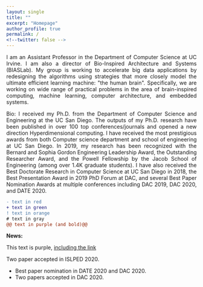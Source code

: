 ```yaml
---
layout: single
title: ""
excerpt: "Homepage"
author_profile: true
permalink: /
<!--twitter: false -->
---
```

<p style='text-align: justify;'> 
I am an Assistant Professor in the Department of Computer Science at UC Irvine. I am also a director of Bio-Inspired Architecture and Systems (BIASLab). My group is working to accelerate big data applications by redesigning the algorithms using strategies that more closely model the ultimate efficient learning machine: "the human brain". Specifically, we are working on wide range of practical problems in the area of brain-inspired computing, machine learning, computer architecture, and embedded systems. </p>

<p style='text-align: justify;'> 
Bio: I received my Ph.D. from the Department of Computer Science and Engineering at the UC San Diego. The outputs of my Ph.D. research have been published in over 100 top conferences/journals and opened a new direction Hyperdimensional computing. I have received the most prestigious awards from both Computer science department and school of engineering at UC San Diego. In 2019, my research has been recognized with the Bernard and Sophia Gordon Engineering Leadership Award, the Outstanding Researcher Award, and the Powell Fellowship by the Jacob School of Engineering (among over 1.4K graduate students). I have also received the Best Doctorate Research in Computer Science at UC San Diego in 2018, the Best Presentation Award in 2019 PhD Forum at DAC, and several Best Paper Nomination Awards at multiple conferences including DAC 2019, DAC 2020, and DATE 2020. </p>

```diff
- text in red
+ text in green
! text in orange
# text in gray
@@ text in purple (and bold)@@
```

**News:**
<div class="text-purple">
  This text is purple, <a href="#" class="text-inherit">including the link</a>
</div>

Two paper accepted in ISLPED 2020.   
- Best paper nomination in DATE 2020 and DAC 2020.  
- Two papers accepted in DAC 2020. 


<!-- <h1>Latest Posts</h1> 
{% assign sorted = site.posts | sort:'date' | reverse %}
<ul>
{% for post in sorted limit:3%}
	<div class="{{ include.type | default: "list" }}__item">
	  <article class="archive__item" itemscope itemtype="http://schema.org/CreativeWork">
	    <li>
	      <h3 class="archive__item-title" itemprop="headline">
			 	  <a href="{{ root_url }}{{ post.url }}">{{ post.title }}</a>
	      </h3>
        <p class="archive__item-excerpt" itemprop="description">{{post.excerpt}}</p>
	    </li>
	 </article>
	</div>
{% endfor %}
<ul>
<a href="/blog/" class="back-to-top">More posts &rarr;</a>

-->
